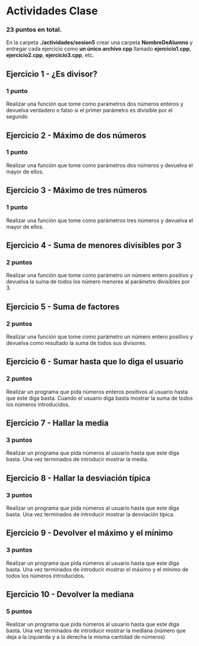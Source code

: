 # Actividades Clase
### 23 puntos en total.

En la carpeta **./actividades/sesion5** crear una carpeta **NombreDeAlumno** y entregar cada ejercicio como **un único archivo cpp** llamado **ejercicio1.cpp**, **ejercicio2.cpp**, **ejercicio3.cpp**, etc.

## Ejercicio 1 - ¿Es divisor?
### 1 punto

Realizar una función que tome como parámetros dos números enteros y devuelva verdadero o falso si el primer parámetro es divisible por el segundo

## Ejercicio 2 - Máximo de dos números
### 1 punto
Realizar una función que tome como parámetros dos números y devuelva el mayor de ellos.

## Ejercicio 3 - Máximo de tres números
### 1 punto
Realizar una función que tome como parámetros tres números y devuelva el mayor de ellos.

## Ejercicio 4 - Suma de menores divisibles por 3
### 2 puntos

Realizar una función que tome como parámetro un número entero positivo y devuelva la suma de todos los número menores al parámetro divisibles por 3.

## Ejercicio 5 - Suma de factores
### 2 puntos

Realizar una función que tome como parámetro un número entero positivo y devuelva como resultado la suma de todos sus divisores.

## Ejercicio 6 - Sumar hasta que lo diga el usuario
### 2 puntos

Realizar un programa que pida números enteros positivos al usuario hasta que este diga basta. Cuando el usuario diga basta mostrar la suma de todos los números introducidos.

## Ejercicio 7 - Hallar la media
### 3 puntos

Realizar un programa que pida números al usuario hasta que este diga basta. Una vez terminados de introducir mostrar la media.

## Ejercicio 8 - Hallar la desviación típica
### 3 puntos
Realizar un programa que pida números al usuario hasta que este diga basta. Una vez terminados de introducir mostrar la desviación típica.

## Ejercicio 9 - Devolver el máximo y el mínimo
### 3 puntos
Realizar un programa que pida números al usuario hasta que este diga basta. Una vez terminados de introducir mostrar el máximo y el mínimo de todos los números introducidos.

## Ejercicio 10 - Devolver la mediana
### 5 puntos

Realizar un programa que pida números al usuario hasta que este diga basta. Una vez terminados de introducir mostrar la mediana (número que deja a la izquierda y a la derecha la misma cantidad de números)
